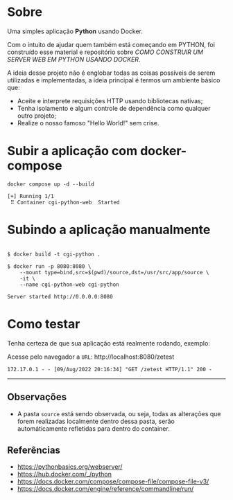 # Sobre
Uma simples aplicação **Python** usando Docker.

Com o intuito de ajudar quem também está começando em PYTHON, foi construído esse material e repositório sobre *COMO CONSTRUIR UM SERVER WEB EM PYTHON USANDO DOCKER*.

A ideia desse projeto não é englobar todas as coisas possíveis de serem utilizadas e implementadas, a ideia principal é termos um ambiente básico que:
- Aceite e interprete requisições HTTP usando bibliotecas nativas;
- Tenha isolamento e algum controle de dependência como qualquer outro projeto;
- Realize o nosso famoso "Hello World!" sem crise.

# Subir a aplicação com docker-compose
```shell
docker compose up -d --build

[+] Running 1/1
 ⠿ Container cgi-python-web  Started
```

# Subindo a aplicação manualmente
```shell

$ docker build -t cgi-python .

$ docker run -p 8080:8080 \
    --mount type=bind,src=$(pwd)/source,dst=/usr/src/app/source \ 
    -it \
    --name cgi-python-web cgi-python
    
Server started http://0.0.0.0:8080
```

# Como testar
Tenha certeza de que sua aplicação está realmente rodando, exemplo:

Acesse pelo navegador a `URL`: http://localhost:8080/zetest

```shell
172.17.0.1 - - [09/Aug/2022 20:16:34] "GET /zetest HTTP/1.1" 200 -
```

---
## Observações
- A pasta `source` está sendo observada, ou seja, todas as alterações que forem realizadas localmente dentro dessa pasta, serão automáticamente refletidas para dentro do container.

## Referências
- https://pythonbasics.org/webserver/
- https://hub.docker.com/_/python
- https://docs.docker.com/compose/compose-file/compose-file-v3/
- https://docs.docker.com/engine/reference/commandline/run/